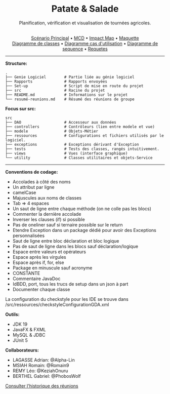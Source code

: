 <div align='center'>
  <h1>Patate & Salade</h1>
  <p>Planification, vérification et visualisation de tournées agricoles.</p>
</div>
<br>

<div align='center'>
  <a href="https://github.com/phoboswolf/Gestionnaire-Distribution-Agricoles/blob/main/Genie%20Logiciel/Scnenario.md">Scénario Principal</a>
  • <a href="https://github.com/phoboswolf/Gestionnaire-Distribution-Agricoles/blob/main/Genie%20Logiciel/MCD/MCD.mcd">MCD</a>
  • <a href="https://github.com/phoboswolf/Gestionnaire-Distribution-Agricoles/blob/main/Genie%20Logiciel/impact_maping.png">Impact Map</a>
  • <a href="https://github.com/phoboswolf/Gestionnaire-Distribution-Agricoles/blob/main/Genie%20Logiciel/Maquette/Maquette_sp-1.pdf">Maquette</a><br>
  <a href="https://github.com/phoboswolf/Gestionnaire-Distribution-Agricoles/blob/main/Genie%20Logiciel/Diagramme%20de%20classes/diagramme%20de%20classes.svg">Diagramme de classes</a>
  • <a href="https://github.com/phoboswolf/Gestionnaire-Distribution-Agricoles/tree/main/Genie%20Logiciel/Diagramme%20cas%20d'utilisation">Diagramme cas d'utilisation</a>
  • <a href="https://github.com/phoboswolf/Gestionnaire-Distribution-Agricoles/tree/main/Genie%20Logiciel/Diagramme%20de%20sequence">Diagramme de sequence</a>
   • <a href="https://github.com/phoboswolf/Gestionnaire-Distribution-Agricoles/blob/main/Genie%20Logiciel/Requetes.pdf">Requetes</a>
</div>

---
**Structure:**

    .
    ├── Genie Logiciel        # Partie liée au génie logiciel      
    ├── Rapports              # Rapports envoyées
    ├── Set-up                # Script de mise en route du projet    
    ├── src                   # Racine du projet               
    ├── README.md             # Informations sur le projet
    └── resumé-reunions.md    # Résumé des réunions de groupe
    

**Focus sur src:**

    src
    ├── DAO                   # Accesseur aux données    
    ├── controllers           # Contrôleurs (lien entre modele et vue)
    ├── modele                # Objets-Métier
    ├── ressources            # Configurations et fichiers utilisés par le logiciel. 
    ├── exceptions            # Exceptions dérivant d'Exception
    ├── tests                 # Tests des classes, rangés intuitivement.
    ├── views                 # Vues (interface graphique)
    └── utility               # Classes utilitaires et objets-Service

---

**Conventions de codage:**
- Accolades à côté des noms
- Un attribut par ligne
- camelCase
- Majuscules aux noms de classes
- Tab => 4 espaces
- Un saut de ligne entre chaque méthode (on ne colle pas les blocs)
- Commenter la dernière accolade
- Inverser les clauses (if) si possible
- Pas de oneliner sauf si ternaire possible sur le return
- Etendre Exception dans un package dédié pour avoir des Exceptions personnalisées
- Saut de ligne entre bloc déclaration et bloc logique
- Pas de saut de ligne dans les blocs sauf déclaration/logique
- Espace entre valeurs et opérateurs
- Espace après les virgules
- Espace après if, for, else
- Package en minuscule sauf acronyme
- CONSTANTE
- Commentaire JavaDoc
- IdBDD, port, tous les trucs de setup dans un json à part
- Documenter chaque classe

La configuration du checkstyle pour les IDE se trouve dans /src/ressources/checkstyleConfigurationGDA.xml


**Outils:**
- JDK 19
- JavaFX & FXML
- MySQL & JDBC
- JUnit 5

**Collaborateurs:**
+ LAGASSE Adrian: @Alpha-Lin
+ MSIAH Romain: @Romain9
+ REMY Léo: @KeziahOnuru
+ BERTHEL Gabriel: @PhobosWolf

[Consulter l'historique des réunions](https://github.com/phoboswolf/Gestionnaire-Distribution-Agricoles/blob/main/resum%C3%A9-reunions.md)
